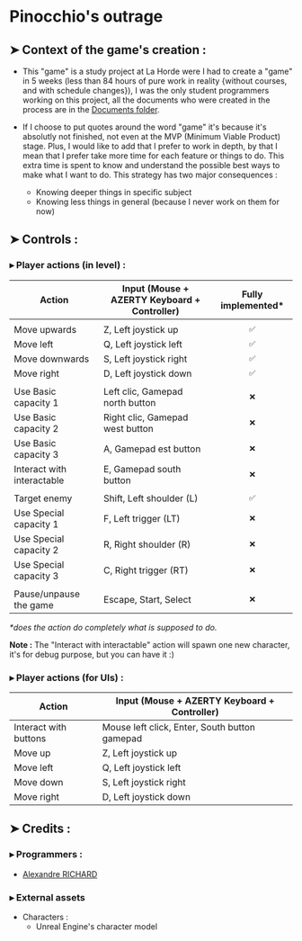 # Pinocchio's outrage

## ➤ Context of the game's creation :
- This "game" is a study project at La Horde were I had to create a "game" in 5 weeks (less than 84 hours of pure work in reality {without courses, and with schedule changes}), I was the only student programmers working on this project, all the documents who were created in the process are in the [Documents folder](https://github.com/Alexandre94fr/Pinocchio_s-outrage/tree/main/Documents).

- If I choose to put quotes around the word "game" it's because it's absolutly not finished, not even at the MVP (Minimum Viable Product) stage. Plus, I would like to add that I prefer to work in depth, by that I mean that I prefer take more time for each feature or things to do. This extra time is spent to know and understand the possible best ways to make what I want to do. This strategy has two major consequences :
  - Knowing deeper things in specific subject
  - Knowing less things in general (because I never work on them for now)

## ➤ Controls :

### ▸ Player actions (in level) :
| Action                                                    | Input (Mouse + AZERTY Keyboard + Controller)                        | Fully implemented*  |
|-----------------------------------------------------------|---------------------------------------------------------------------|:-------------------:|
|                                                           |                                                                     |                     |
| Move upwards                                              | Z, Left joystick up                                                 | `✅`                | 
| Move left                                                 | Q, Left joystick left                                               | `✅`                |
| Move downwards                                            | S, Left joystick right                                              | `✅`                |
| Move right                                                | D, Left joystick down                                               | `✅`                |
|                                                           |                                                                     |                     |
| Use Basic capacity 1                                      | Left clic, Gamepad north button                                     | `❌`                |
| Use Basic capacity 2                                      | Right clic, Gamepad west button                                     | `❌`                |
| Use Basic capacity 3                                      | A, Gamepad est button                                               | `❌`                |
| Interact with interactable                                | E, Gamepad south button                                             | `❌`                |
|                                                           |                                                                     |                     |
| Target enemy                                              | Shift, Left shoulder (L)                                            | `✅`                |
| Use Special capacity 1                                    | F, Left trigger (LT)                                                | `❌`                |
| Use Special capacity 2                                    | R, Right shoulder (R)                                               | `❌`                |
| Use Special capacity 3                                    | C, Right trigger (RT)                                               | `❌`                |
|                                                           |                                                                     |                     |
| Pause/unpause the game                                    | Escape, Start, Select                                               | `❌`                |

_*does the action do completely what is supposed to do._

**Note :** The "Interact with interactable" action will spawn one new character, it's for debug purpose, but you can have it :)


### ▸ Player actions (for UIs) :
| Action                                                    | Input (Mouse + AZERTY Keyboard + Controller)                        |
|-----------------------------------------------------------|---------------------------------------------------------------------|
| Interact with buttons                                     | Mouse left click, Enter, South button gamepad                       |
| Move up                                                   | Z, Left joystick up                                                 |
| Move left                                                 | Q, Left joystick left                                               |
| Move down                                                 | S, Left joystick right                                              |
| Move right                                                | D, Left joystick down                                               |

## ➤ Credits :

### ▸ Programmers :
- [Alexandre RICHARD](https://github.com/Alexandre94fr)

### ▸ External assets
- Characters :
  - Unreal Engine's character model
